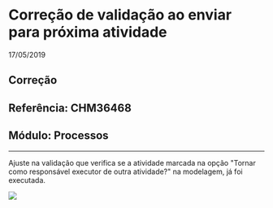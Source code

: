 # Correção de validação ao enviar para próxima atividade
17/05/2019
## Correção
## Referência: CHM36468
## Módulo: Processos
***

Ajuste na validação que verifica se a atividade marcada na opção "Tornar como responsável executor de outra atividade?" na modelagem, já foi executada.

![]([PATH_IMG]/CHM36468_img1.png)